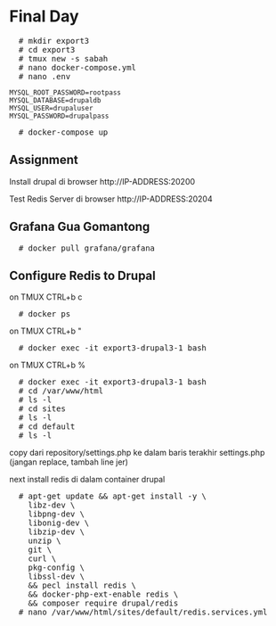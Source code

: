 # Final Day
<pre>
  # mkdir export3
  # cd export3
  # tmux new -s sabah
  # nano docker-compose.yml
  # nano .env
</pre>

```
MYSQL_ROOT_PASSWORD=rootpass
MYSQL_DATABASE=drupaldb
MYSQL_USER=drupaluser
MYSQL_PASSWORD=drupalpass
```
<pre>
  # docker-compose up
</pre>

## Assignment
Install drupal di browser http://IP-ADDRESS:20200

Test Redis Server di browser http://IP-ADDRESS:20204

## Grafana Gua Gomantong
<pre>
  # docker pull grafana/grafana
</pre>

## Configure Redis to Drupal
on TMUX CTRL+b c

<pre>
  # docker ps
</pre>

on TMUX CTRL+b "
<pre>
  # docker exec -it export3-drupal3-1 bash
</pre>

on TMUX CTRL+b %
<pre>
  # docker exec -it export3-drupal3-1 bash
  # cd /var/www/html
  # ls -l
  # cd sites
  # ls -l
  # cd default
  # ls -l
</pre>

copy dari repository/settings.php ke dalam baris terakhir settings.php (jangan replace, tambah line jer)

next install redis di dalam container drupal
<pre>
  # apt-get update && apt-get install -y \
    libz-dev \
    libpng-dev \
    libonig-dev \
    libzip-dev \
    unzip \
    git \
    curl \
    pkg-config \
    libssl-dev \
    && pecl install redis \
    && docker-php-ext-enable redis \
    && composer require drupal/redis
  # nano /var/www/html/sites/default/redis.services.yml
</pre>
